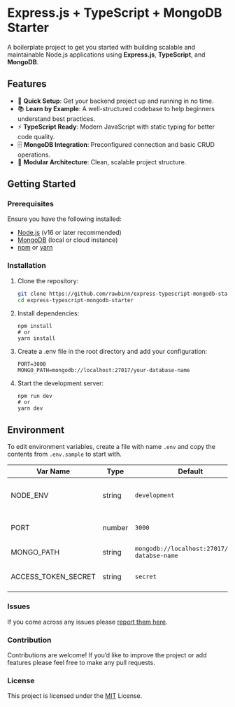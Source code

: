 # Express.js + TypeScript + MongoDB Starter

A boilerplate project to get you started with building scalable and maintainable Node.js applications using **Express.js**, **TypeScript**, and **MongoDB**.

## Features

- 🚀 **Quick Setup**: Get your backend project up and running in no time.
- 📚 **Learn by Example**: A well-structured codebase to help beginners understand best practices.
- ⚡ **TypeScript Ready**: Modern JavaScript with static typing for better code quality.
- 🗄️ **MongoDB Integration**: Preconfigured connection and basic CRUD operations.
- 🧩 **Modular Architecture**: Clean, scalable project structure.

## Getting Started

### Prerequisites

Ensure you have the following installed:

- [Node.js](https://nodejs.org/) (v16 or later recommended)
- [MongoDB](https://www.mongodb.com/) (local or cloud instance)
- [npm](https://www.npmjs.com/) or [yarn](https://yarnpkg.com/)

### Installation

1. Clone the repository:
   ```bash
   git clone https://github.com/rawbinn/express-typescript-mongodb-starter.git
   cd express-typescript-mongodb-starter
   ```

2. Install dependencies:
    ```
    npm install
    # or
    yarn install
    ```

3. Create a .env file in the root directory and add your configuration:
    ```
    PORT=3000
    MONGO_PATH=mongodb://localhost:27017/your-database-name
    ```
    
4. Start the development server:
    ```
    npm run dev
    # or
    yarn dev
    ```
## Environment
To edit environment variables, create a file with name `.env` and copy the contents from `.env.sample` to start with.

| Var Name  | Type  | Default | Description  |
|---|---|---|---|
| NODE_ENV  | string  | `development` |API runtime environment. eg: `production`  |
|  PORT | number  | `3000` | Port to run the API server on |
|  MONGO_PATH | string  | `mongodb://localhost:27017/your-databse-name` | URL for MongoDB |
|  ACCESS_TOKEN_SECRET | string  | `secret` | JWT Token's Secret Key |


### Issues
If you come across any issues please [report them here](https://github.com/rawbinn/Express.js-TypeScript-MongoDB-Starter/issues).

### Contribution
Contributions are welcome! If you’d like to improve the project or add features please feel free to make any pull requests.

### License
This project is licensed under the [MIT](LICENSE) License.